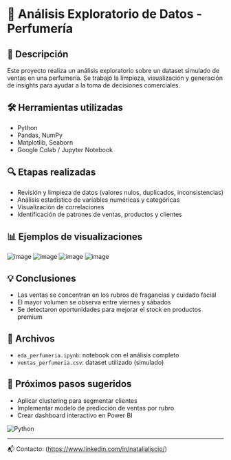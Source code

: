 # 🧴 Análisis Exploratorio de Datos - Perfumería

## 📌 Descripción
Este proyecto realiza un análisis exploratorio sobre un dataset simulado de ventas en una perfumería. Se trabajó la limpieza, visualización y generación de insights para ayudar a la toma de decisiones comerciales.

## 🛠 Herramientas utilizadas
- Python
- Pandas, NumPy
- Matplotlib, Seaborn
- Google Colab / Jupyter Notebook

## 🔍 Etapas realizadas
- Revisión y limpieza de datos (valores nulos, duplicados, inconsistencias)
- Análisis estadístico de variables numéricas y categóricas
- Visualización de correlaciones
- Identificación de patrones de ventas, productos y clientes

## 📊 Ejemplos de visualizaciones
![image](https://github.com/user-attachments/assets/bc1d26a2-7a56-4646-8808-57306c2a533c)
![image](https://github.com/user-attachments/assets/213e82b6-37c7-43b5-a92c-45058ff2d023)
![image](https://github.com/user-attachments/assets/5520d6b7-4828-465f-b42b-bb31e75cbb8e)
![image](https://github.com/user-attachments/assets/0c6af146-2233-49c1-aa72-fcda763d314e)

## 💡 Conclusiones
- Las ventas se concentran en los rubros de fragancias y cuidado facial
- El mayor volumen se observa entre viernes y sábados
- Se detectaron oportunidades para mejorar el stock en productos premium

## 📂 Archivos
- `eda_perfumeria.ipynb`: notebook con el análisis completo
- `ventas_perfumeria.csv`: dataset utilizado (simulado)

## 🧠 Próximos pasos sugeridos
- Aplicar clustering para segmentar clientes
- Implementar modelo de predicción de ventas por rubro
- Crear dashboard interactivo en Power BI

![Python](https://img.shields.io/badge/Python-3776AB?style=for-the-badge&logo=python&logoColor=white)

---

📬 Contacto: (https://www.linkedin.com/in/natalialiscio/)
